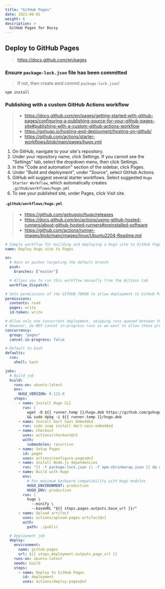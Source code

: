 ```yaml
---
title: "GitHub Pages"
date: 2023-06-02
weight: 6
description: >
  GitHub Pages for Docsy
---
```


## Deploy to GitHub Pages

> <https://docs.github.com/en/pages>

### Ensure `package-lock.json` file has been committed

> If not, then create amd commit `package-lock.json`!

```shell
npm install
```

### Publishing with a custom GitHub Actions workflow

> - <https://docs.github.com/en/pages/getting-started-with-github-pages/configuring-a-publishing-source-for-your-github-pages-site#publishing-with-a-custom-github-actions-workflow>
> - <https://gohugo.io/hosting-and-deployment/hosting-on-github/>
> - <https://github.com/actions/starter-workflows/blob/main/pages/hugo.yml>

1. On GitHub, navigate to your site's repository.
2. Under your repository name, click Settings. If you cannot see the "Settings" tab, select the dropdown menu, then click Settings.
3. In the "Code and automation" section of the sidebar, click Pages.
4. Under "Build and deployment", under "Source", select GitHub Actions.
5. GitHub will suggest several starter workflows. Select suggested `Hugo Starter Workflow`, which automatically creates `.github/workflows/hugo.yml`
6. To see your published site, under Pages, click Visit site.

#### `.github/workflows/hugo.yml`

> - <https://github.com/gohugoio/hugo/releases>
> - <https://docs.github.com/en/actions/using-github-hosted-runners/about-github-hosted-runners#preinstalled-software>
> - <https://github.com/actions/runner-images/blob/main/images/linux/Ubuntu2204-Readme.md>

```yaml
# Sample workflow for building and deploying a Hugo site to GitHub Pages
name: Deploy Hugo site to Pages

on:
  # Runs on pushes targeting the default branch
  push:
    branches: ["master"]

  # Allows you to run this workflow manually from the Actions tab
  workflow_dispatch:

# Sets permissions of the GITHUB_TOKEN to allow deployment to GitHub Pages
permissions:
  contents: read
  pages: write
  id-token: write

# Allow only one concurrent deployment, skipping runs queued between the run in-progress and latest queued.
# However, do NOT cancel in-progress runs as we want to allow these production deployments to complete.
concurrency:
  group: "pages"
  cancel-in-progress: false

# Default to bash
defaults:
  run:
    shell: bash

jobs:
  # Build job
  build:
    runs-on: ubuntu-latest
    env:
      HUGO_VERSION: 0.113.0
    steps:
      - name: Install Hugo CLI
        run: |
          wget -O ${{ runner.temp }}/hugo.deb https://github.com/gohugoio/hugo/releases/download/v${HUGO_VERSION}/hugo_extended_${HUGO_VERSION}_linux-amd64.deb \
          && sudo dpkg -i ${{ runner.temp }}/hugo.deb
      - name: Install Dart Sass Embedded
        run: sudo snap install dart-sass-embedded
      - name: Checkout
        uses: actions/checkout@v3
        with:
          submodules: recursive
      - name: Setup Pages
        id: pages
        uses: actions/configure-pages@v3
      - name: Install Node.js dependencies
        run: "[[ -f package-lock.json || -f npm-shrinkwrap.json ]] && npm ci || true"
      - name: Build with Hugo
        env:
          # For maximum backward compatibility with Hugo modules
          HUGO_ENVIRONMENT: production
          HUGO_ENV: production
        run: |
          hugo \
            --minify \
            --baseURL "${{ steps.pages.outputs.base_url }}/"
      - name: Upload artifact
        uses: actions/upload-pages-artifact@v1
        with:
          path: ./public

  # Deployment job
  deploy:
    environment:
      name: github-pages
      url: ${{ steps.deployment.outputs.page_url }}
    runs-on: ubuntu-latest
    needs: build
    steps:
      - name: Deploy to GitHub Pages
        id: deployment
        uses: actions/deploy-pages@v2
```
